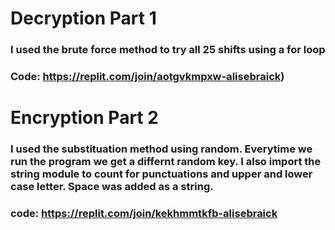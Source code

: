 # Decryption Part 1

### I used the  brute force method to try all 25 shifts using a for loop

###  Code: https://replit.com/join/aotgvkmpxw-alisebraick)

# Encryption Part 2

### I used the substituation method using random. Everytime we run the program we get a differnt random key. I also import the string module to count for punctuations and upper and lower case letter. Space was added as a string. 

### code: https://replit.com/join/kekhmmtkfb-alisebraick


